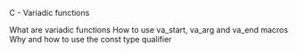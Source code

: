 C - Variadic functions

What are variadic functions
How to use va_start, va_arg and va_end macros
Why and how to use the const type qualifier